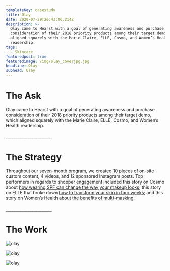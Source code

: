 ```yaml
---
templateKey: casestudy
title: Olay
date: 2020-07-29T20:43:06.214Z
description: >-
  Olay came to Hearst with a goal of generating awareness and purchase
  consideration of their 2018 priority products among their target demo, which
  aligned squarely with the Marie Claire, ELLE, Cosmo, and Women’s Health
  readership. 
tags:
  - Skincare
featuredpost: true
featuredimage: /img/olay_coverjpg.jpg
headline: Olay
subhead: Olay
---
```

# **The Ask**

Olay came to Hearst with a goal of generating awareness and purchase consideration of their 2018 priority products among their target demo, which aligned squarely with the Marie Claire, ELLE, Cosmo, and Women’s Health readership.

###### \_\_\_\_\_\_\_\_\_\_\_\_\_\_\_\_\_\_\_\_\_\__

# **The Strategy**

Throughout our seven-month program, we created 10 pieces of on-site custom content, 4 videos, and 12 sponsored Instagram posts. Top performers in regards to shopper engagement included this story on Cosmo about [how wearing SPF can change the way your makeup looks](https://www.cosmopolitan.com/style-beauty/beauty/a25919420/how-wearing-spf-can-change-your-skin/); this story on ELLE that broke down [how to transform your skin in four weeks](https://www.elle.com/beauty/makeup-skin-care/a24633318/how-to-transform-your-skin-4-weeks/); and this story on Women’s Health about [the benefits of multi-masking](https://www.womenshealthmag.com/beauty/a25098081/multi-masking-skincare-complexion/).

###### \_\_\_\_\_\_\_\_\_\_\_\_\_\_\_\_\_\_\_\_\_\__

# **The Work**

![olay](/img/elle_1.jpg "2")

![olay](/img/olay2.jpg "3")

![olay](/img/insta.jpg "4")
